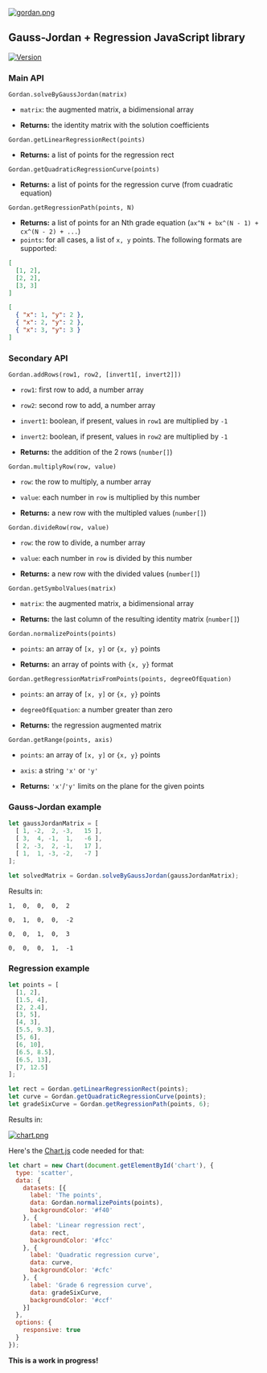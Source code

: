 [![gordan.png](https://i.postimg.cc/R03MWK4w/gordan.png)](https://postimg.cc/NychVyy0)

## Gauss-Jordan + Regression JavaScript library

[![Version](http://img.shields.io/:npm-0.1.1-green.svg)](https://www.npmjs.com/package/gordan/v/0.1.1)

### Main API

```Gordan.solveByGaussJordan(matrix)```

* ```matrix```: the augmented matrix, a bidimensional array

* **Returns:** the identity matrix with the solution coefficients

```Gordan.getLinearRegressionRect(points)```
  
* **Returns:** a list of points for the regression rect

```Gordan.getQuadraticRegressionCurve(points)```

* **Returns:** a list of points for the regression curve (from cuadratic equation)

```Gordan.getRegressionPath(points, N)```

* **Returns:** a list of points for an Nth grade equation (```ax^N + bx^(N - 1) + cx^(N - 2) + ...```)
* ```points```: for all cases, a list of ```x, y``` points. The following formats are supported:

```json
[
  [1, 2],
  [2, 2],
  [3, 3]
]
```

```json
[
  { "x": 1, "y": 2 },
  { "x": 2, "y": 2 },
  { "x": 3, "y": 3 }
]
```

### Secondary API

```Gordan.addRows(row1, row2, [invert1[, invert2]])```

* ```row1```: first row to add, a number array

* ```row2```: second row to add, a number array

* ```invert1```: boolean, if present, values in ```row1``` are multiplied by ```-1```

* ```invert2```: boolean, if present, values in ```row2``` are multiplied by ```-1```

* **Returns:** the addition of the 2 rows (```number[]```)

```Gordan.multiplyRow(row, value)```

* ```row```: the row to multiply, a number array

* ```value```: each number in ```row``` is multiplied by this number

* **Returns:** a new row with the multipled values (```number[]```)

```Gordan.divideRow(row, value)```

* ```row```: the row to divide, a number array

* ```value```: each number in ```row``` is divided by this number

* **Returns:** a new row with the divided values (```number[]```)

```Gordan.getSymbolValues(matrix)```

* ```matrix```: the augmented matrix, a bidimensional array

* **Returns:** the last column of the resulting identity matrix (```number[]```)

```Gordan.normalizePoints(points)```

* ```points```: an array of ```[x, y]``` or ```{x, y}``` points

* **Returns:** an array of points with ```{x, y}``` format

```Gordan.getRegressionMatrixFromPoints(points, degreeOfEquation)```

* ```points```: an array of ```[x, y]``` or ```{x, y}``` points

* ```degreeOfEquation```: a number greater than zero

* **Returns:** the regression augmented matrix

```Gordan.getRange(points, axis)```

* ```points```: an array of ```[x, y]``` or ```{x, y}``` points

* ```axis```: a string ```'x'``` or ```'y'```

* **Returns:** ```'x'```/```'y'``` limits on the plane for the given points

### Gauss-Jordan example

```javascript
let gaussJordanMatrix = [
  [ 1, -2,  2, -3,   15 ],
  [ 3,  4, -1,  1,   -6 ],
  [ 2, -3,  2, -1,   17 ],
  [ 1,  1, -3, -2,   -7 ]
];

let solvedMatrix = Gordan.solveByGaussJordan(gaussJordanMatrix);
```

Results in:

```
1, 	0, 	0, 	0, 	2

0, 	1, 	0, 	0, 	-2

0, 	0, 	1, 	0, 	3

0, 	0, 	0, 	1, 	-1
```

### Regression example

```javascript
let points = [
  [1, 2],
  [1.5, 4],
  [2, 2.4],
  [3, 5],
  [4, 3],
  [5.5, 9.3],
  [5, 6],
  [6, 10],
  [6.5, 8.5],
  [6.5, 13],
  [7, 12.5]
];

let rect = Gordan.getLinearRegressionRect(points);
let curve = Gordan.getQuadraticRegressionCurve(points);
let gradeSixCurve = Gordan.getRegressionPath(points, 6);
```

Results in:

[![chart.png](https://i.postimg.cc/DZLhmJrz/chart.png)](https://postimg.cc/dkspx0SM)

Here's the [Chart.js](https://www.chartjs.org/) code needed for that:

```javascript
let chart = new Chart(document.getElementById('chart'), {
  type: 'scatter',
  data: {
    datasets: [{
      label: 'The points',
      data: Gordan.normalizePoints(points),
      backgroundColor: '#f40'
    }, {
      label: 'Linear regression rect',
      data: rect,
      backgroundColor: '#fcc'
    }, {
      label: 'Quadratic regression curve',
      data: curve,
      backgroundColor: '#cfc'
    }, {
      label: 'Grade 6 regression curve',
      data: gradeSixCurve,
      backgroundColor: '#ccf'
    }]
  },
  options: {
    responsive: true
  }
});

```

**This is a work in progress!**